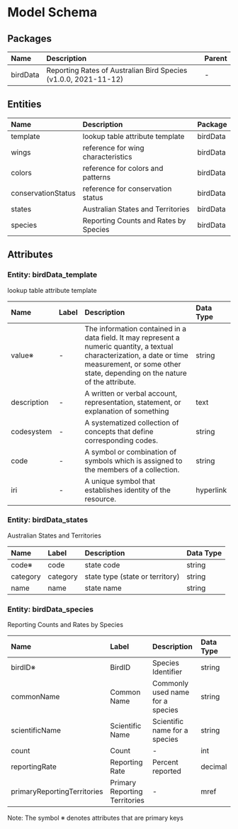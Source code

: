 # Model Schema

## Packages

| Name | Description | Parent |
|:---- |:-----------|:------|
| birdData | Reporting Rates of Australian Bird Species (v1.0.0, 2021-11-12) | - |

## Entities

| Name | Description | Package |
|:---- |:-----------|:-------|
| template | lookup table attribute template | birdData |
| wings | reference for wing characteristics | birdData |
| colors | reference for colors and patterns | birdData |
| conservationStatus | reference for conservation status | birdData |
| states | Australian States and Territories | birdData |
| species | Reporting Counts and Rates by Species | birdData |

## Attributes

### Entity: birdData_template

lookup table attribute template

| Name | Label | Description | Data Type |
|:---- |:-----|:-----------|:---------|
| value&#8251; | - | The information contained in a data field. It may represent a numeric quantity, a textual characterization, a date or time measurement, or some other state, depending on the nature of the attribute. | string |
| description | - | A written or verbal account, representation, statement, or explanation of something | text |
| codesystem | - | A systematized collection of concepts that define corresponding codes. | string |
| code | - | A symbol or combination of symbols which is assigned to the members of a collection. | string |
| iri | - | A unique symbol that establishes identity of the resource. | hyperlink |

### Entity: birdData_states

Australian States and Territories

| Name | Label | Description | Data Type |
|:---- |:-----|:-----------|:---------|
| code&#8251; | code | state code | string |
| category | category | state type (state or territory) | string |
| name | name | state name | string |

### Entity: birdData_species

Reporting Counts and Rates by Species

| Name | Label | Description | Data Type |
|:---- |:-----|:-----------|:---------|
| birdID&#8251; | BirdID | Species Identifier | string |
| commonName | Common Name | Commonly used name for a species | string |
| scientificName | Scientific Name | Scientific name for a species | string |
| count | Count | - | int |
| reportingRate | Reporting Rate | Percent reported | decimal |
| primaryReportingTerritories | Primary Reporting Territories | - | mref |

Note: The symbol &#8251; denotes attributes that are primary keys

